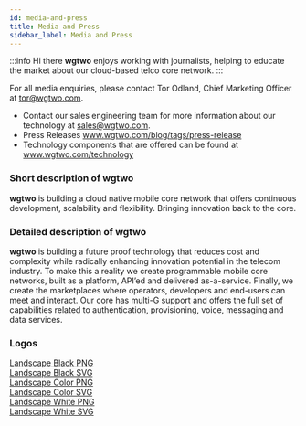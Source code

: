 ```yaml
---
id: media-and-press
title: Media and Press
sidebar_label: Media and Press
---
```


:::info Hi there
**wgtwo** enjoys working with journalists, helping to educate the market about our cloud-based telco core network. 
:::

For all media enquiries, please contact Tor Odland, Chief Marketing Officer at tor@wgtwo.com. 

- Contact our sales engineering team for more information about our technology at sales@wgtwo.com.
- Press Releases www.wgtwo.com/blog/tags/press-release
- Technology components that are offered can be found at www.wgtwo.com/technology

### Short description of **wgtwo**

**wgtwo** is building a cloud native mobile core network that offers continuous development, scalability and flexibility. Bringing innovation back to the core.

### Detailed description of **wgtwo**

**wgtwo** is building a future proof technology that reduces cost and complexity while radically enhancing innovation potential in the telecom industry. To make this a reality we create programmable mobile core networks, built as a platform, API’ed and delivered as-a-service. Finally, we create the marketplaces where operators, developers and end-users can meet and interact. Our core has multi-G support and offers the full set of capabilities related to authentication, provisioning, voice, messaging and data services.

### Logos

[Landscape Black PNG](../images/wgtwo-logos/wgtwo-landscape-black.png)  
[Landscape Black SVG](../images/wgtwo-logos/wgtwo-landscape-black.svg)  
[Landscape Color PNG](../images/wgtwo-logos/wgtwo-landscape-color.png)  
[Landscape Color SVG](../images/wgtwo-logos/wgtwo-landscape-color.svg)  
[Landscape White PNG](../images/wgtwo-logos/wgtwo-landscape-white.png)   
[Landscape White SVG](../images/wgtwo-logos/wgtwo-landscape-white.svg)  
